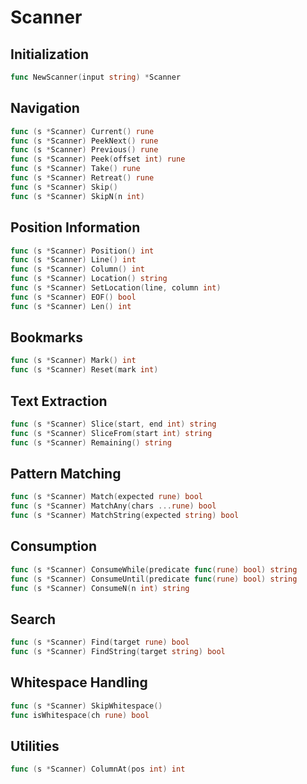 # Scanner

## Initialization

```go
func NewScanner(input string) *Scanner
```

## Navigation

```go
func (s *Scanner) Current() rune
func (s *Scanner) PeekNext() rune
func (s *Scanner) Previous() rune
func (s *Scanner) Peek(offset int) rune
func (s *Scanner) Take() rune
func (s *Scanner) Retreat() rune
func (s *Scanner) Skip()
func (s *Scanner) SkipN(n int)
```

## Position Information

```go
func (s *Scanner) Position() int
func (s *Scanner) Line() int
func (s *Scanner) Column() int
func (s *Scanner) Location() string
func (s *Scanner) SetLocation(line, column int)
func (s *Scanner) EOF() bool
func (s *Scanner) Len() int
```

## Bookmarks

```go
func (s *Scanner) Mark() int
func (s *Scanner) Reset(mark int)
```

## Text Extraction

```go
func (s *Scanner) Slice(start, end int) string
func (s *Scanner) SliceFrom(start int) string
func (s *Scanner) Remaining() string
```

## Pattern Matching

```go
func (s *Scanner) Match(expected rune) bool
func (s *Scanner) MatchAny(chars ...rune) bool
func (s *Scanner) MatchString(expected string) bool
```

## Consumption

```go
func (s *Scanner) ConsumeWhile(predicate func(rune) bool) string
func (s *Scanner) ConsumeUntil(predicate func(rune) bool) string
func (s *Scanner) ConsumeN(n int) string
```

## Search

```go
func (s *Scanner) Find(target rune) bool
func (s *Scanner) FindString(target string) bool
```

## Whitespace Handling

```go
func (s *Scanner) SkipWhitespace()
func isWhitespace(ch rune) bool
```

## Utilities

```go
func (s *Scanner) ColumnAt(pos int) int
```
